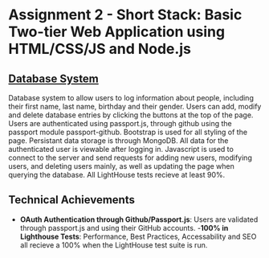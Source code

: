 Assignment 2 - Short Stack: Basic Two-tier Web Application using HTML/CSS/JS and Node.js
===

## [Database System](https://a3-taylor-cox.glitch.me)
Database system to allow users to log information about people, including their
first name, last name, birthday and their gender. Users can add, modify and
delete database entries by clicking the buttons at the top of the page. Users
are authenticated using passport.js, through github using the passport module
passport-github. Bootstrap is used for all styling of the page. Persistant data
storage is through MongoDB. All data for the authenticated user is viewable
after logging in. Javascript is used to connect to the server and send requests
for adding new users, modifying users, and deleting users mainly, as well as
updating the page when querying the database. All LightHouse tests recieve at
least 90%.

## Technical Achievements
- **OAuth Authentication through Github/Passport.js**: Users are validated
  through passport.js and using their GitHub accounts.
  -**100% in Lighthouse Tests**: Performance, Best Practices, Accessability and
  SEO all recieve a 100% when the LightHouse test suite is run.
